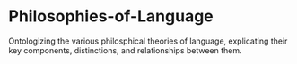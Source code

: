 # Philosophies-of-Language
Ontologizing the various philosphical theories of language, explicating their key components, distinctions, and relationships between them. 
